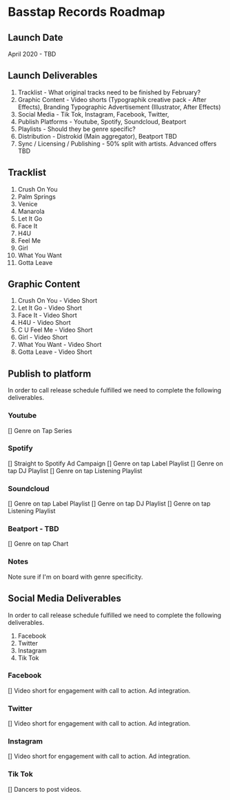 # Basstap Records Roadmap

## Launch Date

April 2020 - TBD

## Launch Deliverables

1. Tracklist - What original tracks need to be finished by February?
2. Graphic Content - Video shorts (Typographik creative pack - After Effects), Branding Typographic Advertisement (Illustrator, After Effects)
3. Social Media - Tik Tok, Instagram, Facebook, Twitter, 
4. Publish Platforms - Youtube, Spotify, Soundcloud, Beatport
5. Playlists - Should they be genre specific?
6. Distribution - Distrokid (Main aggregator), Beatport TBD
7. Sync / Licensing / Publishing - 50% split with artists. Advanced offers TBD

## Tracklist

1. Crush On You
2. Palm Springs
3. Venice
4. Manarola
5. Let It Go
6. Face It
7. H4U
8. Feel Me
9. Girl
10. What You Want
11. Gotta Leave

## Graphic Content

1. Crush On You - Video Short
2. Let It Go - Video Short
3. Face It - Video Short
4. H4U - Video Short
5. C U Feel Me - Video Short
6. Girl - Video Short
7. What You Want - Video Short
8. Gotta Leave - Video Short


## Publish to platform

In order to call release schedule fulfilled we need to complete the following deliverables.

### Youtube

[] Genre on Tap Series

### Spotify

[] Straight to Spotify Ad Campaign
[] Genre on tap Label Playlist
[] Genre on tap DJ Playlist
[] Genre on tap Listening Playlist


### Soundcloud

[] Genre on tap Label Playlist
[] Genre on tap DJ Playlist
[] Genre on tap Listening Playlist
 
### Beatport - TBD

[] Genre on tap Chart

### Notes

Note sure if I'm on board with genre specificity.

## Social Media Deliverables

In order to call release schedule fulfilled we need to complete the following deliverables.

1. Facebook
1. Twitter
1. Instagram
1. Tik Tok

### Facebook

[] Video short for engagement with call to action. Ad integration.

### Twitter

[] Video short for engagement with call to action. Ad integration.

### Instagram

[] Video short for engagement with call to action. Ad integration.

### Tik Tok

[] Dancers to post videos.



